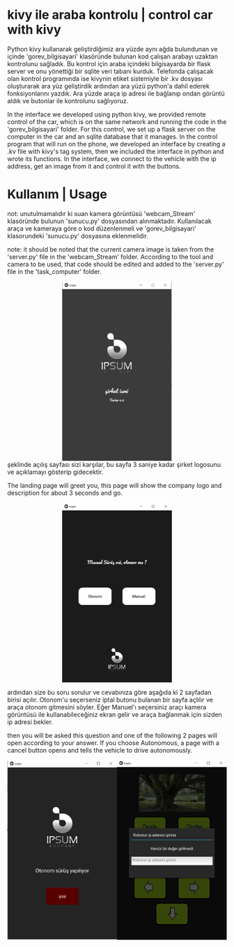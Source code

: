 # kivy ile araba kontrolu | control car with kivy
Python kivy kullanarak geliştirdiğimiz ara yüzde aynı ağda bulundunan ve içinde 'gorev_bilgisayari' klasöründe bulunan kod çalışan arabayı uzaktan kontrolunu sağladık. Bu kontrol için araba içindeki bilgisayarda bir flask server ve onu yönettiği bir sqlite veri tabanı kurduk. Telefonda çalışacak olan kontrol programında ise kivynin etiket sistemiyle  bir .kv dosyası oluşturarak ara yüz geliştirdik ardından ara yüzü python'a dahil ederek fonksiyonlarını yazdık. Ara yüzde araça ip adresi ile bağlanıp ondan görüntü aldık ve butonlar ile kontrolunu sağlıyoruz.
   
In the interface we developed using python kivy, we provided remote control of the car, which is on the same network and running the code in the 'gorev_bilgisayari' folder. For this control, we set up a flask server on the computer in the car and an sqlite database that it manages. In the control program that will run on the phone, we developed an interface by creating a .kv file with kivy's tag system, then we included the interface in python and wrote its functions. In the interface, we connect to the vehicle with the ip address, get an image from it and control it with the buttons.

# Kullanım | Usage
not: unutulmamalıdır ki suan kamera görüntüsü 'webcam_Stream' klasöründe bulunun 'sunucu.py' dosyasından alınmaktadır. Kullanılacak araça ve kameraya göre o kod düzenlenmeli ve 'gorev_bilgisayari' klasorundeki 'sunucu.py' dosyasına eklenmelidir.

note: it should be noted that the current camera image is taken from the 'server.py' file in the 'webcam_Stream' folder. According to the tool and camera to be used, that code should be edited and added to the 'server.py' file in the 'task_computer' folder.

<div style="display:flex;width:100%;">
   <img src="https://github.com/umutkaanbaser/controlcarwithkivy/blob/main/github_images/ekle1.png" width="200" style="width:50%;margin:auto;"/>
</div>
 şeklinde açılış sayfası sizi karşılar, bu sayfa 3 saniye kadar şirket logosunu ve açıklamayı gösterip gidecektir.
 
 The landing page will greet you, this page will show the company logo and description for about 3 seconds and go.
 
 <div style="display:flex;width:100%;">
   <img src="https://github.com/umutkaanbaser/controlcarwithkivy/blob/main/github_images/ekle2.png" width="200" style="width:50%;margin:auto;"/>
</div>

ardından size bu soru sorulur ve cevabınıza göre aşağıda ki 2 sayfadan birisi açılır. Otonom'u seçerseniz iptal butonu bulanan bir sayfa açlılır ve araça otonom gitmesini söyler.
Eğer Manuel'ı seçersiniz araçı kamera görüntüsü ile kullanabileceğiniz ekran gelir ve araça bağlanmak için sizden ip adresi bekler.

then you will be asked this question and one of the following 2 pages will open according to your answer. If you choose Autonomous, a page with a cancel button opens and tells the vehicle to drive autonomously.

 <div style="display:flex;width:100%;">
   <img src="https://github.com/umutkaanbaser/controlcarwithkivy/blob/main/github_images/ekle3.png" width="200" style="width:50%;margin:auto;"/>
   <img src="https://github.com/umutkaanbaser/controlcarwithkivy/blob/main/github_images/ekle4.png" width="200" style="width:50%;margin:auto;"/>
</div>
